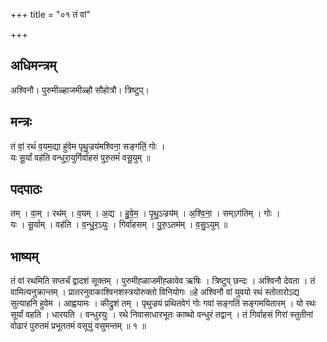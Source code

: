 +++
title = "०१ तं वां"

+++
## अधिमन्त्रम्
अश्विनौ। पुरुमीळ्हाजमीळ्हौ सौहोत्रौ। त्रिष्टुप्।

## मन्त्रः
तं वां॒ रथं॑ व॒यम॒द्या हु॑वेम पृथु॒ज्रय॑मश्विना॒ सङ्ग॑तिं॒ गोः ।  
यः सू॒र्यां वह॑ति वन्धुरा॒युर्गिर्वा॑हसं पुरु॒तमं॑ वसू॒युम् ॥

## पदपाठः
तम् । वा॒म् । रथ॑म् । व॒यम् । अ॒द्य । हु॒वे॒म॒ । पृ॒थु॒ऽज्रय॑म् । अ॒श्वि॒ना॒ । सम्ऽग॑तिम् । गोः ।  
यः । सू॒र्याम् । वह॑ति । व॒न्धु॒र॒ऽयुः । गिर्वा॑हसम् । पु॒रु॒ऽतम॑म् । व॒सु॒ऽयुम् ॥

## भाष्यम्
तं वां रथमिति सप्तर्चं द्वादशं सूक्तम् । पुरुमीह्ळाजमीह्ळावेव ऋषिः । त्रिष्टुप् छन्दः । अश्विनौ देवता । तं वामित्यनुक्रान्तम् । प्रातरनुवाकाश्विनशस्त्रयोरुक्तो विनियोगः ॥हे अश्विनौ वां युवयो रथं स्तोतारोऽद्य सुत्याहनि हुवेम । आह्वयामः । कीद्रुशं तम् । पृथुज्रयं प्रथितवेगं गोः गवां सङ्गतिं सङ्गमयितारम् । यो रथः सूर्यां वहति । धारयति । वन्धुरयुः । रथे निवासाधारभूतः काष्थो वन्धुरं तद्वान् । तं गिर्वाहसं गिरां स्तुतीनां वोढारं पुरुतमं प्रभूततमं वसूयुं वसुमन्तम् ॥ १ ॥